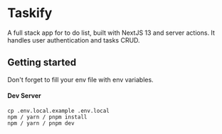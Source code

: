 # Taskify

A full stack app for to do list, built with NextJS 13 and server actions. It handles user authentication and tasks CRUD.

## Getting started

Don't forget to fill your env file with env variables.

#### Dev Server
```
cp .env.local.example .env.local
npm / yarn / pnpm install
npm / yarn / pnpm dev
```
